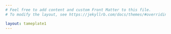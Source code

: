 ```yaml
---
# Feel free to add content and custom Front Matter to this file.
# To modify the layout, see https://jekyllrb.com/docs/themes/#overriding-theme-defaults

layout: tameplate1
---
```

